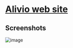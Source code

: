 # [Alivio web site](salavat-29.github.io/Alivio-web-site/)
## Screenshots
![image](https://user-images.githubusercontent.com/122313622/219874836-8b719c58-edfc-4ef4-aa46-61e6153ea820.png)
